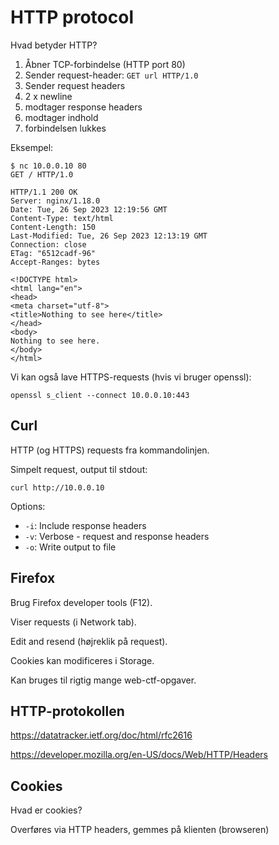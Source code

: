 # HTTP protocol

Hvad betyder HTTP?

1. Åbner TCP-forbindelse (HTTP port 80)
2. Sender request-header:
```GET url HTTP/1.0```
3. Sender request headers
4. 2 x newline
5. modtager response headers
6. modtager indhold
7. forbindelsen lukkes

Eksempel:
```
$ nc 10.0.0.10 80
GET / HTTP/1.0

HTTP/1.1 200 OK
Server: nginx/1.18.0
Date: Tue, 26 Sep 2023 12:19:56 GMT
Content-Type: text/html
Content-Length: 150
Last-Modified: Tue, 26 Sep 2023 12:13:19 GMT
Connection: close
ETag: "6512cadf-96"
Accept-Ranges: bytes

<!DOCTYPE html>
<html lang="en">
<head>
<meta charset="utf-8">
<title>Nothing to see here</title>
</head>
<body>
Nothing to see here.
</body>
</html>
```

Vi kan også lave HTTPS-requests (hvis vi bruger openssl):

```openssl s_client --connect 10.0.0.10:443```

## Curl

HTTP (og HTTPS) requests fra kommandolinjen.

Simpelt request, output til stdout:

```curl http://10.0.0.10```

Options:

- `-i`: Include response headers
- `-v`: Verbose - request and response headers
- `-o`: Write output to file

## Firefox

Brug Firefox developer tools (F12).

Viser requests (i Network tab).

Edit and resend (højreklik på request).

Cookies kan modificeres i Storage.

Kan bruges til rigtig mange web-ctf-opgaver.

## HTTP-protokollen

https://datatracker.ietf.org/doc/html/rfc2616

https://developer.mozilla.org/en-US/docs/Web/HTTP/Headers

## Cookies

Hvad er cookies?

Overføres via HTTP headers, gemmes på klienten (browseren)

